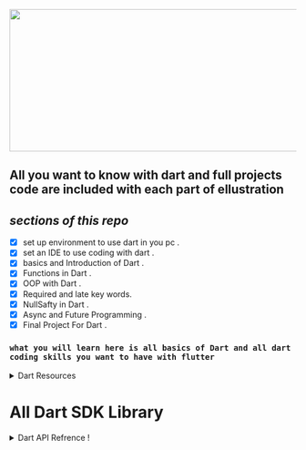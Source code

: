 <p align="center">
<img src="https://user-images.githubusercontent.com/95125518/179025235-c5a12ccc-1896-4c6c-b975-94e318e00b85.png" width="650" height="250" />
</p>

## All you want to know with dart and full projects code are included with each part of ellustration

## **_sections of this repo_**

- [x] set up environment to use dart in you pc .
- [x] set an IDE to use coding with dart .
- [x] basics and Introduction of Dart .
- [x] Functions in Dart .
- [x] OOP with Dart .
- [x] Required and late key words.
- [x] NullSafty in Dart .
- [x] Async and Future Programming .
- [x] Final Project For Dart .

### `what you will learn here is all basics of Dart and all dart coding skills you want to have with flutter`

<details>
<summary> Dart Resources </summary>

## resources

- [dart.div documentations](https://dart.dev/guides) ⬆️
- [vscode short cuts](https://code.visualstudio.com/shortcuts/keyboard-shortcuts-windows.pdf) ⬆️
- [samples](https://dart.dev/samples) ⬆️
- [instail dart](https://dart.dev/get-dart) ⬇️
- [instail vscode](https://code.visualstudio.com/download) ⬇️
- [instail android studio](https://developer.android.com/studio?gclid=CjwKCAjw2rmWBhB4EiwAiJ0mtSiSOFKJKdV-iAZr3ML0xW7_wiYAen_eu2AdRZNeLQv_-kzu3p190xoCYoIQAvD_BwE&gclsrc=aw.ds) ⬇️
- [dart linting rules](https://github.com/dart-lang/lints) 😄
- [all about dart](https://github.com/dart-lang) 😍
- [linter rules](https://dart-lang.github.io/linter/lints/) 😝
- [vedio about dart](https://youtu.be/5F-6n_2XWR8) :movie_camera:
- [fake RestAPI placeholder](https://jsonplaceholder.typicode.com/) 😄
- [Books](https://dart.dev/resources/books)
<details> <summary> Dart Books </summary>

:blue_book:[Quick Start Guide To Dart Programming](https://github.com/emamHamada/Dart-All-you-want-to-know-/files/9124791/Sinha2020_Book_QuickStartGuideToDartProgrammi.pdf)<br>
:blue_book:[Dart Apprentice](https://github.com/emamHamada/Dart-All-you-want-to-know-/files/9124795/Dart.Apprentice.pdf)<br>
:blue_book:[Dart-CC](https://github.com/emamHamada/Dart-All-you-want-to-know-/files/9124800/1-.Dart-CC.pdf)<br>
</details>

- [DartPad in tutorials: Best practices](https://dart.dev/resources/dartpad-best-practices)
- [Dart FAQ](https://dart.dev/faq)
- [Dart 2 migration guide](https://dart.dev/dart-2)
- [dart videos from google ](https://dart.dev/resources/videos)

---

- [dart to java](https://developers.google.com/codelabs/from-java-to-dart#0)
- [why flutter uses dart ?](https://hackernoon.com/why-flutter-uses-dart-dd635a054ebf)
- [what is the assert do in dart ?](https://stackoverflow.com/questions/56537718/what-assert-do-in-dart)
- [Why I moved from Java to Dart?](https://hackernoon.com/why-i-moved-from-java-to-dart-8f3802b1d652)
- [A tour of the Dart language](https://dart.dev/guides/language/language-tour)
- [A tour of the core libraries](https://dart.dev/guides/libraries/library-tour)
- [Intro to Dart for Java Developers](https://codelabs.developers.google.com/codelabs/from-java-to-dart/)
- [how to use dart formate ?](https://dart.dev/tools/dart-format)
- [Dart cheatsheet](https://dart.dev/codelabs/dart-cheatsheet)
- [String interpolation](https://dart.dev/codelabs/dart-cheatsheet#string-interpolation)
- [Nullable variables](https://dart.dev/codelabs/dart-cheatsheet#nullable-variables)
- [Conditional property access](https://dart.dev/codelabs/dart-cheatsheet#conditional-property-access)
- [Collection literals](https://dart.dev/codelabs/dart-cheatsheet#collection-literals)
- [Arrow syntax](https://dart.dev/codelabs/dart-cheatsheet#arrow-syntax)
- [Cascades](https://dart.dev/codelabs/dart-cheatsheet#cascades)
- [Getters and setters](https://dart.dev/codelabs/dart-cheatsheet#getters-and-setters)
- [Optional positional parameters](https://dart.dev/codelabs/dart-cheatsheet#optional-positional-parameters)
- [Exceptions](https://dart.dev/codelabs/dart-cheatsheet#exceptions)
- [Using this in a constructor](https://dart.dev/codelabs/dart-cheatsheet#using-this-in-a-constructor)
- [Initializer lists and using with assert](https://dart.dev/codelabs/dart-cheatsheet#initializer-lists)
- [Named constructors and using initializer list with it](https://dart.dev/codelabs/dart-cheatsheet#named-constructors)
- [Factory constructors](https://dart.dev/codelabs/dart-cheatsheet#factory-constructors)
- [Redirecting constructors](https://dart.dev/codelabs/dart-cheatsheet#redirecting-constructors)
- [Const constructors](https://dart.dev/codelabs/dart-cheatsheet#const-constructors)
- [Iterable collections](https://dart.dev/codelabs/iterables)
- [Dart syntax.](https://dart.dev/samples)

-

# all you want to learn with dart programming

<details>
<summary>  Detailed list</summary>

- [ ] String interpolation
- [ ] Nullable variables
- [ ] Null-aware operators
- [ ] Conditional property access
- [ ] Collection literals
- [ ] Arrow syntax
- [ ] Cascades
- [ ] Getters and setters
- [ ] Optional positional parameters
- [ ] Named parameters
- [ ] Exceptions
- [ ] Using this in a constructor
- [ ] Initializer lists
- [ ] Named constructors
- [ ] Factory constructors
- [ ] Redirecting constructors
- [ ] Const constructors
- [ ] Operators
- [ ] Data Types and variables
- [ ] Type safety and type inference
- [ ] Const and Final
- [ ] increment and decrement
- [ ] String Operations
- [ ] Comments
- [ ] Control Flow
- [ ] The Boolean data type
- [ ] IF statement
- [ ] Ternary Conditional operator
- [ ] Variable scope
- [ ] Switch statement
- [ ] While and for loop
- [ ] ForEach loop
- [ ] Functions
- [ ] what is a Function
- [ ] parameters
- [ ] Anonymous and Named Functions
- [ ] Classes
- [ ] Classes and Objects
- [ ] serialization, Json and Cascade Notation
- [ ] Constructors
- [ ] private variables
- [ ] Getters and Setters
- [ ] Static Keyword
- [ ] Nullability
- [ ] Null safety
- [ ] Null aware operators
- [ ] Collections
- [ ] Lists
- [ ] ses
- [ ] maps
- [ ] High order methods
- [ ] Advanced Classes
- [ ] inheritance
- [ ] Abstract Classes
- [ ] Business Logic,interfaces and Factory Constructors
- [ ] implements and extends
- [ ] Mixins
- [ ] Asynchronous Programming
- [ ] Synchronous and Asynchronous
- [ ] Futures
- [ ] Async and await,try and catch
- [ ] Api and http
- [ ] Networking with dart
- [ ] Making network request part 1
- [ ] making network request part 2
- [ ] Error Handling
- [ ] Streams
- [ ] What you’ll learn
- [ ] Data Types and variable
- [ ] Control Flow
- [ ] Oop Concepts
- [ ] Functions
- [ ] Collections
- [ ] Asynchronous programming
- [ ] Networking with dart
- [ ] Error handling
- [ ] Classes
- [ ] Advanced Classes
- [ ] Nullability
- [ ] Output
- [ ] Variables Part 1
- [ ] Variables Part 2
- [ ] Type Casting
- [ ] Comments
- [ ] Operations
- [ ] Prefix and Postfix
- [ ] If Statements
- [ ] Conditional Operators
- [ ] Switch
- [ ] Loops
- [ ] Nested, Infinite Loops
- [ ] Control Statements
- [ ] Degree App.
- [ ] Input
- [ ] Exception
- [ ] Numbers Methods
- [ ] Strings Methods
- [ ] Lists
- [ ] 2D Lists
- [ ] Sets
- [ ] Maps
- [ ] Functions
- [ ] Optional, Default Parameters
- [ ] Passing array through function
- [ ] Recursion
- [ ] Exception Part 2
- [ ] Lambda Expression
- [ ] Higher-Order Functions
- [ ] Where Part 1
- [ ] Where Part 2
- [ ] Iterable, Map and Spread Operator
- [ ] Typedefs
- [ ] Introduction
- [ ] Class Object
- [ ] Constructor
- [ ] Static & this
- [ ] 32 Setter & Getter
- [ ] Inheritance & Override
- [ ] Super
- [ ] Super Constructor
- [ ] Abstract, Interface & Multi Inheritance
- [ ] Mixins
- [ ] Every Thing is Object
- [ ] Final vs Const
- [ ] Enum
- [ ] Generic
- [ ] Import and Package
- [ ] Math Library
- [ ] DateTime
- [ ] Platform
- [ ] Operator Overloading
- [ ] Polymorphism
- [ ] Lexical Closure, Callable Function
- [ ] Extension Function
- [ ] Future
- [ ] Stream
- [ ] Async / Await
- [ ] Dart Packages
- [ ] API
- [ ] File System
- [ ] Null Safety
- [ ] required & late
- [ ] Final Project
- [ ] Code Reviewing
- [ ] Linting Rules
- [ ] How to Get a Certificate
- [ ] What is Flutter
- [ ] Windows Flutter Installation
- [ ] Mac Flutter Installation
- [ ] Intro to VS Code

</details>

</details>

# All Dart SDK Library

<details><summary>  Dart API Refrence !</summary>
<br>

[:link: CORE](https://api.dart.dev/stable/2.17.6/index.html)

<details><summary>  Dart CORE !</summary>

:heavy_check_mark: [dart:async](https://api.dart.dev/stable/2.17.6/dart-async/dart-async-library.html) <br>
:heavy_check_mark: [dart:collection](https://api.dart.dev/stable/2.17.6/dart-collection/dart-collection-library.html) <br>
:heavy_check_mark: [dart:convert](https://api.dart.dev/stable/2.17.6/dart-collection/dart-collection-library.html)<br>
:heavy_check_mark: [dart:core](https://api.dart.dev/stable/2.17.6/dart-core/dart-core-library.html)<br>
:heavy_check_mark:[ dart:developer](https://api.dart.dev/stable/2.17.6/dart-developer/dart-developer-library.html)<br>
:heavy_check_mark: [dart:math](https://api.dart.dev/stable/2.17.6/dart-math/dart-math-library.html)<br>
:heavy_check_mark: [dart:typed_data](https://api.dart.dev/stable/2.17.6/dart-typed_data/dart-typed_data-library.html)<br>

</details>

[:link: VM](https://api.dart.dev/stable/2.17.6/index.html)

<details><summary>  Dart VM !</summary>

:ballot_box_with_check: [~~dart:cli~~](https://api.dart.dev/stable/2.17.6/dart-cli/dart-cli-library.html)<br>
:ballot_box_with_check: [dart:ffi](https://api.dart.dev/stable/2.17.6/dart-ffi/dart-ffi-library.html)<br>
:ballot_box_with_check: [dart:io](https://api.dart.dev/stable/2.17.6/dart-io/dart-io-library.html)<br>
:ballot_box_with_check: [dart:isolate](https://api.dart.dev/stable/2.17.6/dart-isolate/dart-isolate-library.html)<br>
:ballot_box_with_check: [dart:mirrors](https://api.dart.dev/stable/2.17.6/dart-mirrors/dart-mirrors-library.html)<br>

</details>

[:link: WEB](https://api.dart.dev/stable/2.17.6/index.html)

<details><summary>  Dart WEB!</summary>

:white_check_mark: [dart:html](https://api.dart.dev/stable/2.17.6/dart-html/dart-html-library.html) <br>
:white_check_mark: [dart:indexed_db](https://api.dart.dev/stable/2.17.6/dart-indexed_db/dart-indexed_db-library.html) <br>
:white_check_mark: [dart:js](https://api.dart.dev/stable/2.17.6/dart-js/dart-js-library.html)<br>
:white_check_mark: [dart:js_util](https://api.dart.dev/stable/2.17.6/dart-js_util/dart-js_util-library.html)<br>
:white_check_mark:[dart:svg](https://api.dart.dev/stable/2.17.6/dart-svg/dart-svg-library.html)<br>
:white_check_mark: [dart:web_audio](https://api.dart.dev/stable/2.17.6/dart-web_audio/dart-web_audio-library.html)<br>
:white_check_mark: [dart:web_gl](https://api.dart.dev/stable/2.17.6/dart-web_gl/dart-web_gl-library.html)<br>

</details>
</details>
